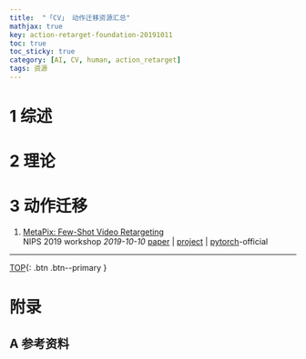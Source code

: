 ```yaml
---
title:  "「CV」 动作迁移资源汇总"
mathjax: true
key: action-retarget-foundation-20191011
toc: true
toc_sticky: true
category: [AI, CV, human, action_retarget]
tags: 资源
---
```

<span id='head'></span>  

<!--more-->


# 1 综述  
# 2 理论
# 3 动作迁移
1. [MetaPix: Few-Shot Video Retargeting](https://arxiv.org/abs/1910.04742)    
NIPS 2019 workshop *2019-10-10* [paper](https://arxiv.org/abs/1910.04742) | [project](https://imjal.github.io/MetaPix/) | [pytorch](https://github.com/imjal/MetaPix)-official     



-------------------  
[TOP](#head){: .btn .btn--primary }



# 附录
## A 参考资料
